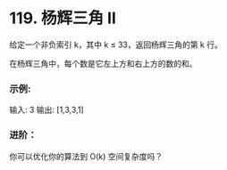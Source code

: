 # 119. 杨辉三角 II
给定一个非负索引 k，其中 k ≤ 33，返回杨辉三角的第 k 行。

在杨辉三角中，每个数是它左上方和右上方的数的和。

### 示例:

输入: 3
输出: [1,3,3,1]

### 进阶：
你可以优化你的算法到 O(k) 空间复杂度吗？
